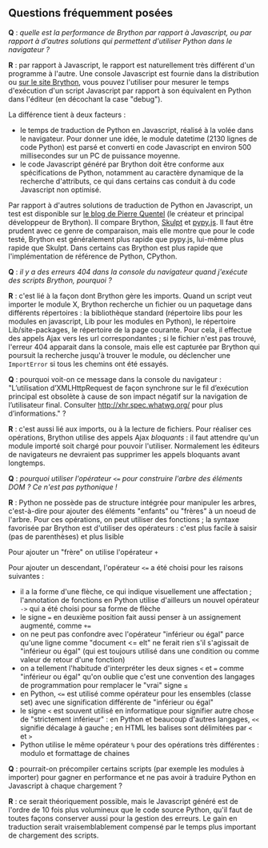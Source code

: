 Questions fréquemment posées
----------------------------

__Q__ : _quelle est la performance de Brython par rapport à Javascript, ou par rapport à d'autres solutions qui permettent d'utiliser Python dans le navigateur ?_

__R__ : par rapport à Javascript, le rapport est naturellement très différent d'un programme à l'autre. Une console Javascript est fournie dans la distribution ou [sur le site Brython](http://brython.info/tests/js_console.html), vous pouvez l'utiliser pour mesurer le temps d'exécution d'un script Javascript par rapport à son équivalent en Python dans l'éditeur (en décochant la case "debug").

La différence tient à deux facteurs :

- le temps de traduction de Python en Javascript, réalisé à la volée dans le navigateur. Pour donner une idée, le module datetime (2130 lignes de code Python) est parsé et converti en code Javascript en environ 500 millisecondes sur un PC de puissance moyenne.
- le code Javascript généré par Brython doit être conforme aux spécifications de Python, notamment au caractère dynamique de la recherche d'attributs, ce qui dans certains cas conduit à du code Javascript non optimisé.

Par rapport à d'autres solutions de traduction de Python en Javascript, un test est disponible sur [le blog de Pierre Quentel](https://brythonista.wordpress.com/2015/03/28/comparing-the-speed-of-cpython-brython-skulpt-and-pypy-js/) (le créateur et principal développeur de Brython). Il compare Brython, [Skulpt](http://skulpt.org) et [pypy.js](http://pypyjs.org/demo/). Il faut être prudent avec ce genre de comparaison, mais elle montre que pour le code testé, Brython est généralement plus rapide que pypy.js, lui-même plus rapide que Skulpt. Dans certains cas Brython est plus rapide que l'implémentation de référence de Python, CPython.

__Q__ : _il y a des erreurs 404 dans la console du navigateur quand j'exécute des scripts Brython, pourquoi ?_

__R__ : c'est lié à la façon dont Brython gère les imports. Quand un script veut importer le module X, Brython recherche un fichier ou un paquetage dans différents répertoires : la bibliothèque standard (répertoire libs pour les modules en javascript, Lib pour les modules en Python), le répertoire Lib/site-packages, le répertoire de la page courante. Pour cela, il effectue des appels Ajax vers les url correspondantes ; si le fichier n'est pas trouvé, l'erreur 404 apparait dans la console, mais elle est capturée par Brython qui poursuit la recherche jusqu'à trouver le module, ou déclencher une `ImportError` si tous les chemins ont été essayés.

__Q__ : pourquoi voit-on ce message dans la console du navigateur : "L’utilisation d’XMLHttpRequest de façon synchrone sur le fil d’exécution principal est obsolète à cause de son impact négatif sur la navigation de l’utilisateur final. Consulter http://xhr.spec.whatwg.org/ pour plus d’informations." ?

__R__ : c'est aussi lié aux imports, ou à la lecture de fichiers. Pour réaliser ces opérations, Brython utilise des appels Ajax _bloquants_ : il faut attendre qu'un module importé soit chargé pour pouvoir l'utiliser. Normalement les éditeurs de navigateurs ne devraient pas supprimer les appels bloquants avant longtemps.

__Q__ : _pourquoi utiliser l'opérateur `<=` pour construire l'arbre des éléments DOM ? Ce n'est pas pythonique !_

__R__ : Python ne possède pas de structure intégrée pour manipuler les arbres, c'est-à-dire pour ajouter des éléments "enfants" ou "frères" à un noeud de l'arbre. Pour ces opérations, on peut utiliser des fonctions ; la syntaxe favorisée par Brython est d'utiliser des opérateurs : c'est plus facile à saisir (pas de parenthèses) et plus lisible

Pour ajouter un "frère" on utilise l'opérateur `+`

Pour ajouter un descendant, l'opérateur `<=` a été choisi pour les raisons suivantes :

- il a la forme d'une flèche, ce qui indique visuellement une affectation ; l'annotation de fonctions en Python utilise d'ailleurs un nouvel opérateur `->` qui a été choisi pour sa forme de flèche
- le signe `=` en deuxième position fait aussi penser à un assignement augmenté, comme `+=`
- on ne peut pas confondre avec l'opérateur "inférieur ou égal" parce qu'une ligne comme "document <= elt" ne ferait rien s'il s'agissait de "inférieur ou égal" (qui est toujours utilisé dans une condition ou comme valeur de retour d'une fonction)
- on a tellement l'habitude d'interpréter les deux signes `<` et `=` comme "inférieur ou égal" qu'on oublie que c'est une convention des langages de programmation pour remplacer le "vrai" signe `≤`
- en Python, `<=` est utilisé comme opérateur pour les ensembles (classe set) avec une signification différente de "inférieur ou égal"
- le signe `<` est souvent utilisé en informatique pour signifier autre chose de "strictement inférieur" : en Python et beaucoup d'autres langages, `<<` signifie décalage à gauche ; en HTML les balises sont délimitées par `<` et `>`
- Python utilise le même opérateur `%` pour des opérations très différentes : modulo et formattage de chaines

__Q__ : pourrait-on précompiler certains scripts (par exemple les modules à importer) pour gagner en performance et ne pas avoir à traduire Python en Javascript à chaque chargement ?

__R__ : ce serait théoriquement possible, mais le Javascript généré est de l'ordre de 10 fois plus volumineux que le code source Python, qu'il faut de toutes façons conserver aussi pour la gestion des erreurs. Le gain en traduction serait vraisemblablement compensé par le temps plus important de chargement des scripts.

